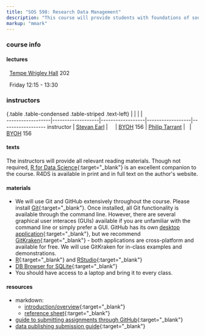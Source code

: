 ```yaml
---
title: "SOS 598: Research Data Management"
description: "This course will provide students with foundations of sound research data management. Upon completion of the course, students will be aware of tools and approaches to effectively manage research data from project inception through publication of both findings and data. Topics include sound data management principles, version control, database concepts, metadata generation, data management plans, research collaboration, and tools for data processing (e.g., spreadsheets, R). This is a hands-on course in which students will perform exercises with sample data and/or their own research data. We strongly recommend that students come prepared with their own laptop computer to maximize the learning experience."
markup: "mmark"
---
```


### course info

#### lectures

<font color="#6CA0DC"><i class="fas fa-university fa-lg"></i></font> &nbsp; [Tempe Wrigley Hall](https://tours.asu.edu/tempe/wrigley-hall) 202

<font color="#6CA0DC"><i class="fas fa-calendar-alt fa-lg"></i></font> &nbsp; Friday 12:15 - 13:30

### instructors

{.table .table-condensed .table-striped .text-left}
<span></span>     | <span></span>     | <span></span>    | <span></span>    |  <span></span>      
------------------|-------------------|------------------|------------------|------------------ 
instructor        | [Stevan Earl](https://sustainability.asu.edu/person/stevan-earl/) | <a href="mailto:stevan.earl@asu.edu" title="email"><i class="fa fa-envelope"></i></a> &nbsp; <a href="https://github.com/srearl" title="GitHub"><i class="fa fa-github"></i></a> &nbsp; <a href="https://twitter.com/StevanEarl" title="Twitter"><i class="fa fa-twitter"></i></a> | [BYOH](https://tours.asu.edu/tempe/orchid-house-brickyard) 156
                  | [Philip Tarrant](https://sustainability.asu.edu/person/philip-tarrant/) | <a href="mailto:philip.tarrant@asu.edu" title="email"><i class="fa fa-envelope"></i></a> &nbsp; </i></a> | [BYOH](https://tours.asu.edu/tempe/orchid-house-brickyard) 156
                  

#### texts

The instructors will provide all relevant reading materials. Though not
required, [R for Data Science](http://r4ds.had.co.nz/){:target="\_blank"} is an
excellent companion to the course. R4DS is available in print and in full text
on the author's website.


#### materials

* We will use Git and GitHub extensively throughout the course. Please install [Git](https://git-scm.com/downloads){:target="\_blank"}. Once installed, all Git functionality is available through the command line. However, there are several graphical user interaces (GUIs) available if you are unfamiliar with the command line or simply prefer a GUI. GitHub has its own [desktop application](https://desktop.github.com/){:target="\_blank"}, but we recommend [GitKraken](https://www.gitkraken.com/){:target="\_blank"} - both applications are cross-platform and available for free. We will use GitKraken for in-class examples and demonstrations.
* [R](https://cran.r-project.org/){:target="\_blank"} and [RStudio](https://www.rstudio.com/products/rstudio/download/){:target="\_blank"}
* [DB Browser for SQLite](http://sqlitebrowser.org/){:target="\_blank"}
* You should have access to a laptop and bring it to every class.


#### resources

* markdown: 
    + [introduction/overview](http://www.introductoryr.co.uk/Reproducibility/Markdown_guide.html){:target="\_blank"}
    + [reference sheet](https://guides.github.com/pdfs/markdown-cheatsheet-online.pdf){:target="\_blank"}
* [guide to submitting assignments through GitHub](https://github.com/SOS598-RDM/assignment_submission_workflow){:target="\_blank"}
* [data publishing submission guide](https://github.com/SOS598-RDM/assignment_submission_workflow/blob/master/data_publication_exercise.md){:target="\_blank"}
